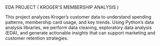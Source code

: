 EDA PROJECT ( KROGER'S MEMBERSHIP ANALYSIS )



This project analyzes Kroger’s customer data to understand spending patterns, membership card usage, and key trends. Using Python’s data analysis libraries, we perform data cleaning, exploratory data analysis (EDA), and generate actionable insights that can support marketing and customer retention strategies.
